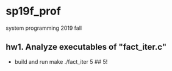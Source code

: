 # sp19f_prof
system programming 2019 fall 

## hw1. Analyze executables of "fact_iter.c"

- build and run 
make
./fact_iter 5 ## 5! 
